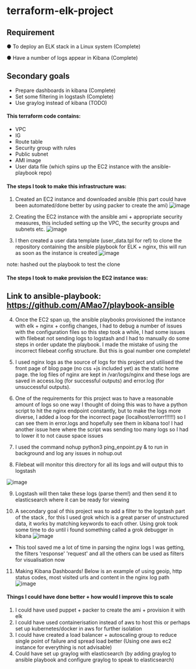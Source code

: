 # terraform-elk-project

## Requirement
● To deploy an ELK stack in a Linux system (Complete)

● Have a number of logs appear in Kibana (Complete)
## Secondary goals
* Prepare dashboards in kibana (Complete)
* Set some filtering in logstash (Complete)
* Use graylog instead of kibana (TODO)


#### This terraform code contains:
* VPC
* IG
* Route table
* Security group with rules
* Public subnet
* AMI image 
* User data file (which spins up the EC2 instance with the ansible-playbook repo)



#### The steps I took to make this infrastructure was:
1. Created an EC2 instance and downloaded ansible (this part could have been automated/done better by using packer to create the ami)
![image](https://user-images.githubusercontent.com/58399886/127879631-64557d10-d074-4df5-b79c-7260480870f6.png)

2. Creating the EC2 instance with the ansible ami + appropriate security measures, this included setting up the VPC, the security groups and subnets etc.
![image](https://user-images.githubusercontent.com/58399886/127875337-61d7fcb2-470b-463f-9a9b-a4983de8a95d.png)


3. I then created a user data template (user_data.tpl for ref) to clone the repository containing the ansible playbook for ELK + nginx, this will run as soon as the instance is created
![image](https://user-images.githubusercontent.com/58399886/127875776-07270881-49d7-460a-8a38-f1628abfe260.png)

note: hashed out the playbook to test the clone

#### The steps I took to make provision the EC2 instance was:
## Link to ansible-playbook: https://github.com/AMao7/playbook-ansible

4. Once the EC2 span up, the ansible playbooks provisioned the instance with elk + nginx + config changes, I had to debug a number of issues with the configuration files so this step took a while, I had some issues with filebeat not sending logs to logstash and I had to manually do some steps in order update the playbook. I made the mistake of using the incorrect filebeat config structure. But this is goal number one complete!

5. I used nginx logs as the source of logs for this project and utilised the front page of blog page (no css +js included yet) as the static home page. the log files of nginx are kept in /var/logs/nginx and these logs are saved in access.log (for successful outputs) and error.log (for unsuccessful outputs). 

6. One of the requirements for this project was to have a reasonable amount of logs so one way I thought of doing this was to have a python script to hit the nginx endpoint constantly, but to make the logs more diverse, I added a loop for the incorrect page (localhost/errorr!!!!!!) so I can see them in error.logs and hopefully see them in kibana too! I had another issue here where the script was sending too many logs so I had to lower it to not cause space issues

7. I used the command nohup python3 ping_enpoint.py & to run in background and log any issues in nohup.out

8. Filebeat will monitor this directory for all its logs and will output this to logstash

![image](https://user-images.githubusercontent.com/58399886/127877245-2db35ca8-2750-43e5-a3bb-f23cb0052f31.png)

9. Logstash will then take these logs (parse them!) and then send it to elasticsearch where it can be ready for viewing

10. A secondary goal of this project was to add a filter to the logstash part of the stack , for this I used grok which is a great parser of unstructured data, it works by matching keywords to each other. Using grok took some time to do until i found something called a grok debugger in kibana
![image](https://user-images.githubusercontent.com/58399886/127878209-41b8da0a-a468-41c5-91ca-7842e73ba8ad.png)

* This tool saved me a lot of time in parsing the nginx logs I was getting, the filters 'response' 'request' and all the others can be used as filters for visualisation now

11. Making Kibana Dashboards! Below is an example of using geoip, http status codes, most visited urls and content in the nginx log path
![image](https://user-images.githubusercontent.com/58399886/127878427-0b9aa42c-74bc-4a9a-bf0d-e5c1ddef6293.png)


#### Things I could have done better + how would I improve this to scale 
1. I could have used puppet + packer to create the ami + provision it with elk
2. I could have used containerisation instead of aws to host this or perhaps set up kubernetes/docker in aws for further isolation
3. I could have created a load balancer + autoscaling group to reduce single point of failure and spread load better (Using one aws ec2 instance for everything is not advisable)
4. Could have set up graylog with elasticsearch (by adding graylog to ansible playbook and configure graylog to speak to elasticsearch)




